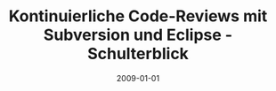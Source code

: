 ---
abstract: ''
authors:
- Mario Bernhart
- Christoph Mayerhofer
- Thomas Grechenig
date: '2009-01-01'
featured: false
links:
- name: Publik
  url: https://publik.tuwien.ac.at/showentry.php?ID=183783&lang=2
publication: Heise-Developer, http://www.heise.de/developer/artikel/Kontinuierliche-Code-Reviews-mit-Subversion-und-Eclipse-787460.html
  (2009), 5 S
publication_types:
- '2'
publishDate: '2009-01-01'
title: Kontinuierliche Code-Reviews mit Subversion und Eclipse - Schulterblick
url_pdf: ''
---